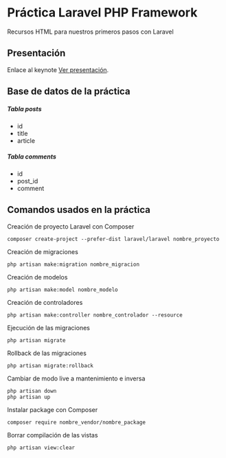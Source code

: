 # Práctica Laravel PHP Framework

Recursos HTML para nuestros primeros pasos con Laravel

## Presentación

Enlace al keynote [Ver presentación](https://docs.google.com/presentation/d/1Bp_xoEUuJ_C1zbUxTAEo-epg__v-nv3TIS-I8Bb4zjg/edit?usp=sharing).

## Base de datos de la práctica

##### Tabla posts
 - id
 - title
 - article
 
##### Tabla comments
  - id
  - post_id
  - comment
  
## Comandos usados en la práctica

Creación de proyecto Laravel con Composer
```
composer create-project --prefer-dist laravel/laravel nombre_proyecto
```

Creación de migraciones
```
php artisan make:migration nombre_migracion
```

Creación de modelos
```
php artisan make:model nombre_modelo
```

Creación de controladores
```
php artisan make:controller nombre_controlador --resource
```

Ejecución de las migraciones
```
php artisan migrate
```

Rollback de las migraciones
```
php artisan migrate:rollback
```

Cambiar de modo live a mantenimiento e inversa
```
php artisan down
php artisan up
```

Instalar package con Composer
```
composer require nombre_vendor/nombre_package
```

Borrar compilación de las vistas
```
php artisan view:clear
```